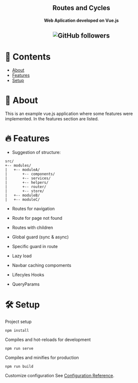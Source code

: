 <h2 align="center">Routes and Cycles</h2>
<h4 align="center">Web Aplication developed on Vue.js</h4>
<h2 align="center">
<img alt="GitHub followers" src="https://img.shields.io/github/followers/Alfareiza?label=Follow%20me%20%3A%29&style=social">
</h2>

# 📖 Contents
<ul>
  <li><a href="#-about">About</a></li>
  <li><a href="#-features">Features</a></li>
  <li><a href="#-setup">Setup</a></li>
</ul>

# 📃 About

This is an example vue.js application where some features were implemented. In the features section are listed.

# 🔥 Features

- Suggestion of structure:

```
src/
+-- modules/
|   +-- moduleA/
|       +-- components/
|       +-- services/
|       +-- helpers/
|       +-- router/
|       +-- store/
|   +-- moduleB/
|   +-- moduleC/
```
- Routes for navigation

- Route for page not found

- Routes with children

- Global guard (sync & async)

- Specific guard in route

- Lazy load

- Navbar caching compoments

- Lifecyles Hooks

- QueryParams

# 🛠️ Setup

Project setup
```
npm install
```

Compiles and hot-reloads for development
```
npm run serve
```

Compiles and minifies for production
```
npm run build
```

Customize configuration
See [Configuration Reference](https://cli.vuejs.org/config/).
